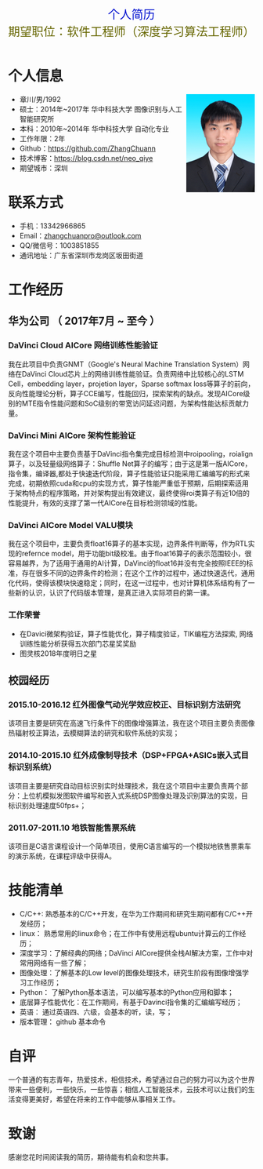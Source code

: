 <table>
    <tr>
            <center><font size="5" color="#000110d">个人简历</font></center>
            <center><font size="5" color="#666600">期望职位：软件工程师（深度学习算法工程师）</font></center>
            <div style='display:none'><center><font size="5" color="#666600">*************************************************************************************</font></center></div>
    </tr>
</table>

# 个人信息

<img src="https://github.com/ZhangChuann/resume/raw/master/images/证件照.JPG" height="200" width="140" align="right" align="bottom">

 - 章川/男/1992
 - 硕士：2014年~2017年 华中科技大学 图像识别与人工智能研究所
 - 本科：2010年~2014年 华中科技大学 自动化专业
 - 工作年限：2年
 - Github：https://github.com/ZhangChuann
 - 技术博客：https://blog.csdn.net/neo_qiye
 - 期望城市：深圳
 

# 联系方式

- 手机：13342966865
- Email：zhangchuanpro@outlook.com
- QQ/微信号：1003851855
- 通讯地址：广东省深圳市龙岗区坂田街道


# 工作经历

## 华为公司 （ 2017年7月 ~ 至今 ）

###   **DaVinci Cloud  AICore 网络训练性能验证**
我在此项目中负责GNMT（Google's Neural Machine Translation System）网络在DaVinci Cloud芯片上的网络训练性能验证。负责网络中比较核心的LSTM Cell，embedding  layer，projetion layer，Sparse softmax loss等算子的前向，反向性能理论分析，算子CCE编写，性能回归，探索架构的缺点。发现AICore级别的MTE指令性能问题和SoC级别的带宽访问延迟问题，为架构性能达标贡献力量。

###  **DaVinci Mini AICore 架构性能验证**
我在这个项目中主要负责基于DaVinci指令集完成目标检测中roipooling，roialign算子，以及轻量级网络算子：Shuffle Net算子的编写；由于这是第一版AICore，指令集，编译器,都处于快速迭代阶段，算子性能验证只能采用汇编编写的形式来完成，初期依照cuda和cpu的实现方式，算子性能严重低于预期，后期探索适用于架构特点的程序策略，并对架构提出有效建议，最终使得roi类算子有近10倍的性能提升，有效的支撑了第一代AICore在目标检测领域的性能。

### **DaVinci AICore Model VALU模块**
我在这个项目中，主要负责float16算子的基本实现，边界条件判断等，作为RTL实现的refernce model，用于功能bit级校准。由于float16算子的表示范围较小，很容易越界，为了适用于通用的AI计算，DaVinci的float16并没有完全按照IEEE的标准，存在很多不同的边界条件的检测；在这个工作的过程中，通过快速迭代，通用化代码，使得该模块快速稳定；同时，在这一过程中，也对计算机体系结构有了一些新的认识，认识了代码版本管理，是真正进入实际项目的第一课。

### **工作荣誉**
- 在Davici微架构验证，算子性能优化，算子精度验证，TIK编程方法探索, 网络训练性能分析获得五次部门芯星奖奖励
- 图灵核2018年度明日之星
## 校园经历
###  **2015.10-2016.12 红外图像气动光学效应校正、目标识别方法研究**
该项目主要是研究在高速飞行条件下的图像增强算法，我在这个项目主要负责图像热辐射校正算法，去模糊算法的研究和软件系统的实现；

### **2014.10-2015.10 红外成像制导技术（DSP+FPGA+ASICs嵌入式目标识别系统）**
该项目主要是研究自动目标识别实时处理技术，我在这个项目中主要负责两个部分：上位机模拟发图软件编写和嵌入式系统DSP图像处理及识别算法的实现，目标识别处理速度50fps+；

### **2011.07-2011.10 地铁智能售票系统**
该项目是C语言课程设计一个简单项目，使用C语言编写的一个模拟地铁售票乘车的演示系统，在课程评级中获得A。

<div style='display:none'>## 自学开源项目</div>

  
# 技能清单
- C/C++: 熟悉基本的C/C++开发，在华为工作期间和研究生期间都有C/C++开发经历；
- linux： 熟悉常用的linux命令；在工作中有使用远程ubuntu计算云的工作经历；
- 深度学习：了解经典的网络；DaVinci AICore提供全栈AI解决方案，工作中对常用网络有一些了解；
- 图像处理：了解基本的Low level的图像处理技术，研究生阶段有图像增强学习工作经历；
- Python： 了解Python基本语法，可以编写基本的Python应用和脚本；
- 底层算子性能优化：在工作期间，有基于Davinci指令集的汇编编写经历；
- 英语： 通过英语四、六级，会基本的听，读，写；
- 版本管理： github 基本命令

# 自评

 一个普通的有志青年，热爱技术，相信技术，希望通过自己的努力可以为这个世界带来一些便利，一些快乐，一些惊喜；相信人工智能技术，云技术可以让我们的生活变得更美好，希望在将来的工作中能够从事相关工作。

# 致谢
感谢您花时间阅读我的简历，期待能有机会和您共事。
  
  